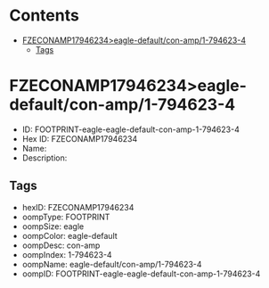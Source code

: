 



Contents
========

* [FZECONAMP17946234>eagle-default/con-amp/1-794623-4](#fzeconamp17946234eagle-defaultcon-amp1-794623-4)
	* [Tags](#tags)

# FZECONAMP17946234>eagle-default/con-amp/1-794623-4

- ID: FOOTPRINT-eagle-eagle-default-con-amp-1-794623-4
- Hex ID: FZECONAMP17946234
- Name: 
- Description: 

## Tags

- hexID: FZECONAMP17946234
- oompType: FOOTPRINT
- oompSize: eagle
- oompColor: eagle-default
- oompDesc: con-amp
- oompIndex: 1-794623-4
- oompName: eagle-default/con-amp/1-794623-4
- oompID: FOOTPRINT-eagle-eagle-default-con-amp-1-794623-4
